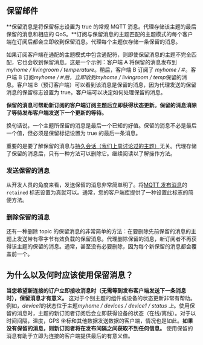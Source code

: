 ## 保留邮件

**保留消息是将保留标志设置为 true 的常规 MQTT 消息。代理存储该主题的最后保留的消息和相应的 QoS。**订阅与保留消息的主题匹配的主题模式的每个客户端在订阅后都会立即收到保留消息。代理每个主题仅存储一条保留的消息。

如果订阅客户端在通配的主题模式中包含通配符，则即使保留消息的主题不完全匹配，它也会收到保留消息。这是一个示例：客户端 A 将保留的消息发布到 _myhome / livingroom / temperature_。稍后，客户端 B 订阅了 _myhome /＃_。客户端 B 订阅*myhome /＃*后，*立即*收到*myhome / livingroom / temp*保留的消息。客户端 B（预订客户端）可以看到该消息是保留的消息，因为代理发送的保留消息的保留标志设置为 true。客户端可以决定如何处理保留的消息。

**保留的消息可帮助新订阅的客户端订阅主题后立即获得状态更新。保留的消息消除了等待发布客户端发送下一个更新的等待。**

换句话说，一个主题所保留的消息是最后一个已知的好值。保留的消息不必是最后一个值，但必须是保留标记设置为 true 的最后一条消息。

重要的是要了解保留的消息与[持久会话（我们上周讨论过的主题）](../7.持久性会话跟队列消息.md)无关。代理存储了保留的消息后，只有一种方法可以删除它。继续阅读以了解操作方法。

### 发送保留的消息

从开发人员的角度来看，发送保留的消息非常简单明了。将[MQTT 发布消息](../4.发布，订阅与退订.md)的`retained` 标志设置为真就可以。通常，您的客户端库提供了一种设置此标志的简便方法。

### 删除保留的消息

还有一种删除 topic 的保留消息的非常简单的方法：在要删除先前保留的消息的主题上发送带有零字节有效负载的保留消息。代理删除保留的消息，新订阅者不再获得该主题的保留的消息。通常，甚至没有必要删除，因为每个新保留的消息都会覆盖前一个。

## 为什么以及何时应该使用保留消息？

**当您希望新连接的订户立即接收消息时（无需等到发布客户端发送下一条消息时），保留消息才有意义。** 这对于个别主题的组件或设备的状态更新非常有帮助。例如，*device1*的状态位于主题*myhome / devices / device1 / status 上*。使用保留的消息时，主题的新订阅者订阅后会立即获得设备的状态（在线/离线）。对于以时间间隔，温度，GPS 坐标和其他数据发送数据的客户端，情况也是如此。**如果没有保留的消息，则新订阅者将在发布间隔之间获取不到任何信息。** 使用保留的消息有助于立即为连接的客户端提供最后的有意义值。
